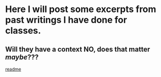 # Here I will post some excerpts from past writings I have done for classes.
## Will they have a context **NO**, does that matter *maybe*???
[readme](/README.md)
